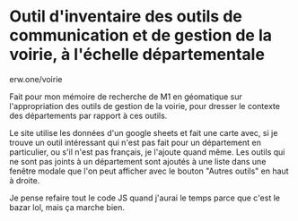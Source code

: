 # Outil d'inventaire des outils de communication et de gestion de la voirie, à l'échelle départementale

erw.one/voirie

Fait pour mon mémoire de recherche de M1 en géomatique sur l'appropriation des outils de gestion de la voirie, pour dresser le contexte des départements par rapport à ces outils.

Le site utilise les données d'un google sheets et fait une carte avec, si je trouve un outil intéressant qui n'est pas fait pour un département en particulier, ou s'il n'est pas français, je l'ajoute quand même.
Les outils qui ne sont pas joints à un département sont ajoutés à une liste dans une fenêtre modale que l'on peut afficher avec le bouton "Autres outils" en haut à droite.

Je pense refaire tout le code JS quand j'aurai le temps parce que c'est le bazar lol, mais ça marche bien.
